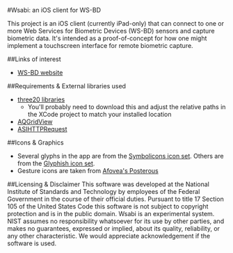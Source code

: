 #Wsabi: an iOS client for WS-BD

This project is an iOS client (currently iPad-only) that can connect to one or more Web Services for Biometric Devices (WS-BD) sensors and capture biometric data. It's intended as a proof-of-concept for how one might implement a touchscreen interface for remote biometric capture.

##Links of interest
* [WS-BD website][wsbd]

##Requirements & External libraries used
* [three20 libraries][three20] 
    * You'll probably need to download this and adjust the relative paths in the XCode project to match your installed location
* [AQGridView][aqgv]
* [ASIHTTPRequest][asihttp]

##Icons & Graphics
* Several glyphs in the app are from the [Symbolicons icon set][symbolicons]. Others are from the [Glyphish icon set][glyphish].
* Gesture icons are taken from [Afovea's Posterous][gestureLink]

##Licensing & Disclaimer
This software was developed at the National Institute of Standards and Technology by employees of the Federal Government in the course of their official duties. Pursuant to title 17 Section 105 of the United States Code this software is not subject to copyright protection and is in the public domain. Wsabi is an experimental system. NIST assumes no responsibility whatsoever for its use by other parties, and makes no guarantees, expressed or implied, about its quality, reliability, or any other characteristic. We would appreciate acknowledgement if the software is used.

[wsbd]:http://bws.nist.gov
[three20]:https://github.com/facebook/three20
[aqgv]:https://github.com/AlanQuatermain/AQGridView
[asihttp]:https://github.com/pokeb/asi-http-request/tree
[gestureLink]:http://afovea.posterous.com/33947856
[symbolicons]:http://symbolicons.com
[glyphish]:http://glyphish.com
